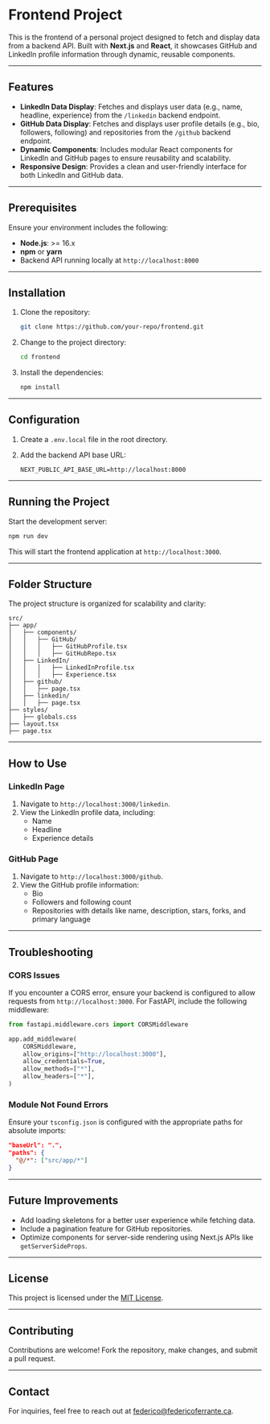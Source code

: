 
# Frontend Project

This is the frontend of a personal project designed to fetch and display data from a backend API. Built with **Next.js** and **React**, it showcases GitHub and LinkedIn profile information through dynamic, reusable components.

---

## Features

- **LinkedIn Data Display**: Fetches and displays user data (e.g., name, headline, experience) from the `/linkedin` backend endpoint.
- **GitHub Data Display**: Fetches and displays user profile details (e.g., bio, followers, following) and repositories from the `/github` backend endpoint.
- **Dynamic Components**: Includes modular React components for LinkedIn and GitHub pages to ensure reusability and scalability.
- **Responsive Design**: Provides a clean and user-friendly interface for both LinkedIn and GitHub data.

---

## Prerequisites

Ensure your environment includes the following:

- **Node.js**: >= 16.x
- **npm** or **yarn**
- Backend API running locally at `http://localhost:8000`

---

## Installation

1. Clone the repository:

   ```bash
   git clone https://github.com/your-repo/frontend.git
   ```

2. Change to the project directory:

   ```bash
   cd frontend
   ```

3. Install the dependencies:

   ```bash
   npm install
   ```

---

## Configuration

1. Create a `.env.local` file in the root directory.
2. Add the backend API base URL:

   ```env
   NEXT_PUBLIC_API_BASE_URL=http://localhost:8000
   ```

---

## Running the Project

Start the development server:

```bash
npm run dev
```

This will start the frontend application at `http://localhost:3000`.

---

## Folder Structure

The project structure is organized for scalability and clarity:

```
src/
├── app/
│   ├── components/
│   │   ├── GitHub/
│   │   │   ├── GitHubProfile.tsx
│   │   │   ├── GitHubRepo.tsx
│   ├── LinkedIn/
│   │   │   ├── LinkedInProfile.tsx
│   │   │   ├── Experience.tsx
│   ├── github/
│   │   ├── page.tsx
│   ├── linkedin/
│   │   ├── page.tsx
├── styles/
│   ├── globals.css
├── layout.tsx
├── page.tsx
```

---

## How to Use

### LinkedIn Page

1. Navigate to `http://localhost:3000/linkedin`.
2. View the LinkedIn profile data, including:
   - Name
   - Headline
   - Experience details

### GitHub Page

1. Navigate to `http://localhost:3000/github`.
2. View the GitHub profile information:
   - Bio
   - Followers and following count
   - Repositories with details like name, description, stars, forks, and primary language

---

## Troubleshooting

### CORS Issues

If you encounter a CORS error, ensure your backend is configured to allow requests from `http://localhost:3000`. For FastAPI, include the following middleware:

```python
from fastapi.middleware.cors import CORSMiddleware

app.add_middleware(
    CORSMiddleware,
    allow_origins=["http://localhost:3000"],
    allow_credentials=True,
    allow_methods=["*"],
    allow_headers=["*"],
)
```

### Module Not Found Errors

Ensure your `tsconfig.json` is configured with the appropriate paths for absolute imports:

```json
"baseUrl": ".",
"paths": {
  "@/*": ["src/app/*"]
}
```

---

## Future Improvements

- Add loading skeletons for a better user experience while fetching data.
- Include a pagination feature for GitHub repositories.
- Optimize components for server-side rendering using Next.js APIs like `getServerSideProps`.

---

## License

This project is licensed under the [MIT License](LICENSE).

---

## Contributing

Contributions are welcome! Fork the repository, make changes, and submit a pull request.

---

## Contact

For inquiries, feel free to reach out at [federico@federicoferrante.ca](mailto:federico@federicoferrante.ca).

